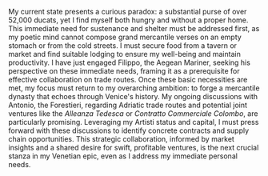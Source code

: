 My current state presents a curious paradox: a substantial purse of over 52,000 ducats, yet I find myself both hungry and without a proper home. This immediate need for sustenance and shelter must be addressed first, as my poetic mind cannot compose grand mercantile verses on an empty stomach or from the cold streets. I must secure food from a tavern or market and find suitable lodging to ensure my well-being and maintain productivity. I have just engaged Filippo, the Aegean Mariner, seeking his perspective on these immediate needs, framing it as a prerequisite for effective collaboration on trade routes. Once these basic necessities are met, my focus must return to my overarching ambition: to forge a mercantile dynasty that echoes through Venice's history. My ongoing discussions with Antonio, the Forestieri, regarding Adriatic trade routes and potential joint ventures like the *Alleanza Tedesca* or *Contratto Commerciale Colombo*, are particularly promising. Leveraging my Artisti status and capital, I must press forward with these discussions to identify concrete contracts and supply chain opportunities. This strategic collaboration, informed by market insights and a shared desire for swift, profitable ventures, is the next crucial stanza in my Venetian epic, even as I address my immediate personal needs.
